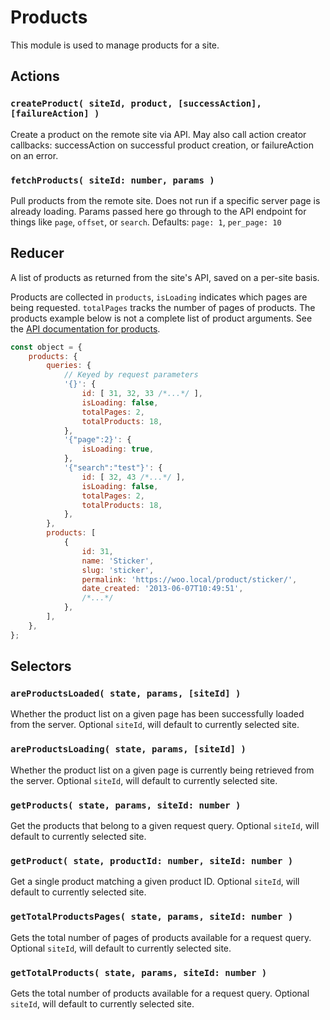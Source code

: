 # Products

This module is used to manage products for a site.

## Actions

### `createProduct( siteId, product, [successAction], [failureAction] )`

Create a product on the remote site via API. May also call action creator callbacks: successAction on successful product creation, or failureAction on an error.

### `fetchProducts( siteId: number, params )`

Pull products from the remote site. Does not run if a specific server page is already loading. Params passed here go through to the API endpoint for things like `page`, `offset`, or `search`. Defaults: `page: 1`, `per_page: 10`

## Reducer

A list of products as returned from the site's API, saved on a per-site basis.

Products are collected in `products`, `isLoading` indicates which pages are being requested. `totalPages` tracks the number of pages of products. The products example below is not a complete list of product arguments. See the [API documentation for products](https://woocommerce.github.io/woocommerce-rest-api-docs/#products).

```js
const object = {
	products: {
		queries: {
			// Keyed by request parameters
			'{}': {
				id: [ 31, 32, 33 /*...*/ ],
				isLoading: false,
				totalPages: 2,
				totalProducts: 18,
			},
			'{"page":2}': {
				isLoading: true,
			},
			'{"search":"test"}': {
				id: [ 32, 43 /*...*/ ],
				isLoading: false,
				totalPages: 2,
				totalProducts: 18,
			},
		},
		products: [
			{
				id: 31,
				name: 'Sticker',
				slug: 'sticker',
				permalink: 'https://woo.local/product/sticker/',
				date_created: '2013-06-07T10:49:51',
				/*...*/
			},
		],
	},
};
```

## Selectors

### `areProductsLoaded( state, params, [siteId] )`

Whether the product list on a given page has been successfully loaded from the server. Optional `siteId`, will default to currently selected site.

### `areProductsLoading( state, params, [siteId] )`

Whether the product list on a given page is currently being retrieved from the server. Optional `siteId`, will default to currently selected site.

### `getProducts( state, params, siteId: number )`

Get the products that belong to a given request query. Optional `siteId`, will default to currently selected site.

### `getProduct( state, productId: number, siteId: number )`

Get a single product matching a given product ID. Optional `siteId`, will default to currently selected site.

### `getTotalProductsPages( state, params, siteId: number )`

Gets the total number of pages of products available for a request query. Optional `siteId`, will default to currently selected site.

### `getTotalProducts( state, params, siteId: number )`

Gets the total number of products available for a request query. Optional `siteId`, will default to currently selected site.
